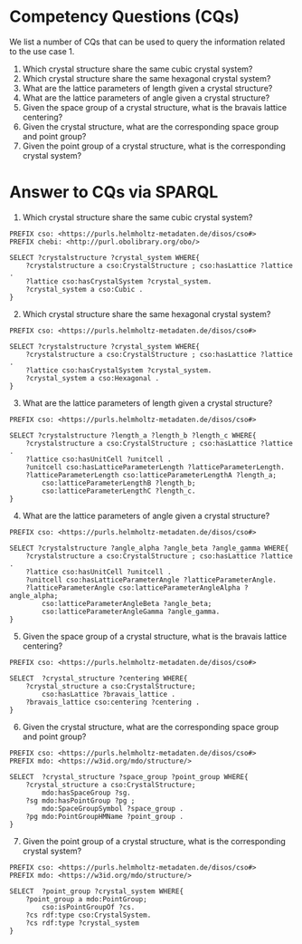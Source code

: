 # Competency Questions (CQs)
We list a number of CQs that can be used to query the information related to the use case 1.

1. Which crystal structure share the same cubic crystal system?
2. Which crystal structure share the same hexagonal crystal system?
3. What are the lattice parameters of length given a crystal structure?
4. What are the lattice parameters of angle given a crystal structure?
5. Given the space group of a crystal structure, what is the bravais lattice centering?
6. Given the crystal structure, what are the corresponding space group and point group?
7. Given the point group of a crystal structure, what is the corresponding crystal system?

# Answer to CQs via SPARQL

1. Which crystal structure share the same cubic crystal system?
```
PREFIX cso: <https://purls.helmholtz-metadaten.de/disos/cso#> 
PREFIX chebi: <http://purl.obolibrary.org/obo/> 

SELECT ?crystalstructure ?crystal_system WHERE{
	?crystalstructure a cso:CrystalStructure ; cso:hasLattice ?lattice .
	?lattice cso:hasCrystalSystem ?crystal_system.
	?crystal_system a cso:Cubic .
}
```

2. Which crystal structure share the same hexagonal crystal system?
```
PREFIX cso: <https://purls.helmholtz-metadaten.de/disos/cso#> 

SELECT ?crystalstructure ?crystal_system WHERE{
	?crystalstructure a cso:CrystalStructure ; cso:hasLattice ?lattice .
	?lattice cso:hasCrystalSystem ?crystal_system.
	?crystal_system a cso:Hexagonal .
}
```

3. What are the lattice parameters of length given a crystal structure? 
```
PREFIX cso: <https://purls.helmholtz-metadaten.de/disos/cso#> 

SELECT ?crystalstructure ?length_a ?length_b ?length_c WHERE{
	?crystalstructure a cso:CrystalStructure ; cso:hasLattice ?lattice .
	?lattice cso:hasUnitCell ?unitcell .
	?unitcell cso:hasLatticeParameterLength ?latticeParameterLength.  
	?latticeParameterLength cso:latticeParameterLengthA ?length_a;
		cso:latticeParameterLengthB ?length_b;
		cso:latticeParameterLengthC ?length_c.
}
```

4. What are the lattice parameters of angle given a crystal structure?
```
PREFIX cso: <https://purls.helmholtz-metadaten.de/disos/cso#> 

SELECT ?crystalstructure ?angle_alpha ?angle_beta ?angle_gamma WHERE{
	?crystalstructure a cso:CrystalStructure ; cso:hasLattice ?lattice .
	?lattice cso:hasUnitCell ?unitcell .
	?unitcell cso:hasLatticeParameterAngle ?latticeParameterAngle.
	?latticeParameterAngle cso:latticeParameterAngleAlpha ?angle_alpha;  
		cso:latticeParameterAngleBeta ?angle_beta;
		cso:latticeParameterAngleGamma ?angle_gamma.
}
```

5. Given the space group of a crystal structure, what is the bravais lattice centering?
```
PREFIX cso: <https://purls.helmholtz-metadaten.de/disos/cso#> 

SELECT  ?crystal_structure ?centering WHERE{
	?crystal_structure a cso:CrystalStructure;
		cso:hasLattice ?bravais_lattice . 
	?bravais_lattice cso:centering ?centering . 
}
```

6. Given the crystal structure, what are the corresponding space group and point group?
```
PREFIX cso: <https://purls.helmholtz-metadaten.de/disos/cso#> 
PREFIX mdo: <https://w3id.org/mdo/structure/> 

SELECT  ?crystal_structure ?space_group ?point_group WHERE{
	?crystal_structure a cso:CrystalStructure;
		mdo:hasSpaceGroup ?sg.
	?sg mdo:hasPointGroup ?pg ;
	 	mdo:SpaceGroupSymbol ?space_group . 
	?pg mdo:PointGroupHMName ?point_group .
}
```

7. Given the point group of a crystal structure, what is the corresponding crystal system?
```
PREFIX cso: <https://purls.helmholtz-metadaten.de/disos/cso#> 
PREFIX mdo: <https://w3id.org/mdo/structure/> 

SELECT  ?point_group ?crystal_system WHERE{
	?point_group a mdo:PointGroup;
		cso:isPointGroupOf ?cs.
	?cs rdf:type cso:CrystalSystem.
	?cs rdf:type ?crystal_system
}
```